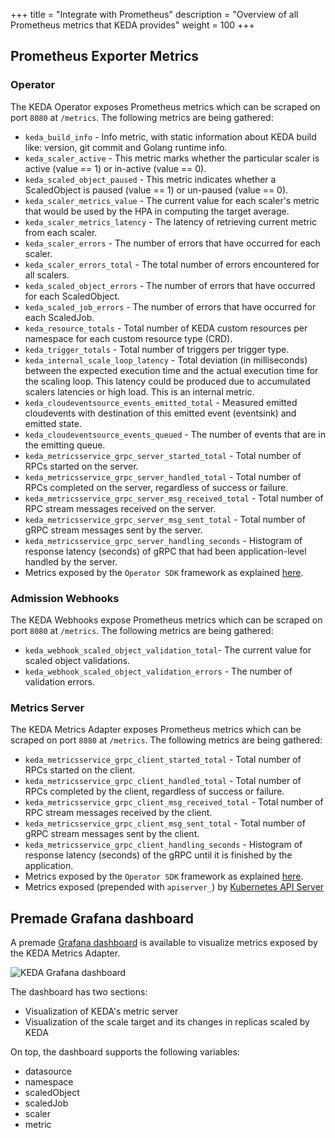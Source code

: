 +++
title = "Integrate with Prometheus"
description = "Overview of all Prometheus metrics that KEDA provides"
weight = 100
+++

## Prometheus Exporter Metrics

### Operator

The KEDA Operator exposes Prometheus metrics which can be scraped on port `8080` at `/metrics`. The following metrics are being gathered:

- `keda_build_info` - Info metric, with static information about KEDA build like: version, git commit and Golang runtime info.
- `keda_scaler_active` - This metric marks whether the particular scaler is active (value == 1) or in-active (value == 0).
- `keda_scaled_object_paused` - This metric indicates whether a ScaledObject is paused (value == 1) or un-paused (value == 0).
- `keda_scaler_metrics_value` - The current value for each scaler's metric that would be used by the HPA in computing the target average.
- `keda_scaler_metrics_latency` - The latency of retrieving current metric from each scaler.
- `keda_scaler_errors` - The number of errors that have occurred for each scaler.
- `keda_scaler_errors_total` - The total number of errors encountered for all scalers.
- `keda_scaled_object_errors` - The number of errors that have occurred for each ScaledObject.
- `keda_scaled_job_errors` - The number of errors that have occurred for each ScaledJob.
- `keda_resource_totals` - Total number of KEDA custom resources per namespace for each custom resource type (CRD).
- `keda_trigger_totals` - Total number of triggers per trigger type.
- `keda_internal_scale_loop_latency` - Total deviation (in milliseconds) between the expected execution time and the actual execution time for the scaling loop. This latency could be produced due to accumulated scalers latencies or high load. This is an internal metric.
- `keda_cloudeventsource_events_emitted_total` - Measured emitted cloudevents with destination of this emitted event (eventsink) and emitted state.
- `keda_cloudeventsource_events_queued` - The number of events that are in the emitting queue.
- `keda_metricsservice_grpc_server_started_total` - Total number of RPCs started on the server.
- `keda_metricsservice_grpc_server_handled_total` - Total number of RPCs completed on the server, regardless of success or failure.
- `keda_metricsservice_grpc_server_msg_received_total` - Total number of RPC stream messages received on the server.
- `keda_metricsservice_grpc_server_msg_sent_total` - Total number of gRPC stream messages sent by the server.
- `keda_metricsservice_grpc_server_handling_seconds` - Histogram of response latency (seconds) of gRPC that had been application-level handled by the server.
- Metrics exposed by the `Operator SDK` framework as explained [here](https://sdk.operatorframework.io/docs/building-operators/golang/advanced-topics/#metrics).

### Admission Webhooks

The KEDA Webhooks expose Prometheus metrics which can be scraped on port `8080` at `/metrics`. The following metrics are being gathered:

- `keda_webhook_scaled_object_validation_total`- The current value for scaled object validations.
- `keda_webhook_scaled_object_validation_errors` - The number of validation errors.

### Metrics Server

The KEDA Metrics Adapter exposes Prometheus metrics which can be scraped on port `8080` at `/metrics`. The following metrics are being gathered:

- `keda_metricsservice_grpc_client_started_total` - Total number of RPCs started on the client.
- `keda_metricsservice_grpc_client_handled_total` - Total number of RPCs completed by the client, regardless of success or failure.
- `keda_metricsservice_grpc_client_msg_received_total` - Total number of RPC stream messages received by the client.
- `keda_metricsservice_grpc_client_msg_sent_total` - Total number of gRPC stream messages sent by the client.
- `keda_metricsservice_grpc_client_handling_seconds` - Histogram of response latency (seconds) of the gRPC until it is finished by the application.
- Metrics exposed by the `Operator SDK` framework as explained [here](https://sdk.operatorframework.io/docs/building-operators/golang/advanced-topics/#metrics).
- Metrics exposed (prepended with `apiserver_`) by [Kubernetes API Server](https://kubernetes.io/docs/reference/instrumentation/metrics/)

## Premade Grafana dashboard

A premade [Grafana dashboard](https://github.com/kedacore/keda/tree/main/config/grafana/keda-dashboard.json) is available to visualize metrics exposed by the KEDA Metrics Adapter.

![KEDA Grafana dashboard](/img/grafana-dashboard.png)

The dashboard has two sections:

- Visualization of KEDA's metric server
- Visualization of the scale target and its changes in replicas scaled by KEDA

On top, the dashboard supports the following variables:

- datasource
- namespace
- scaledObject
- scaledJob
- scaler
- metric
